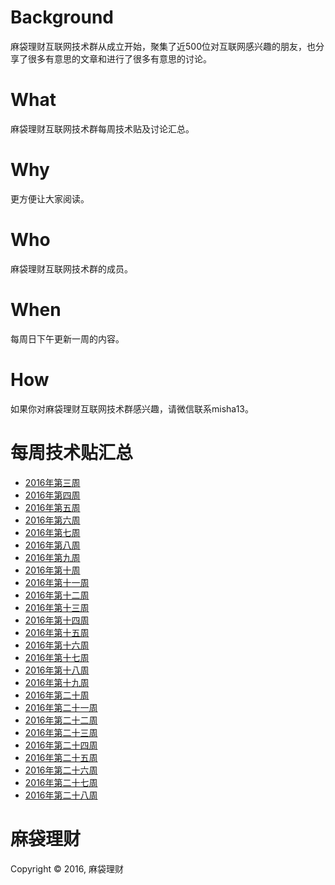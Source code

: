 # Background
麻袋理财互联网技术群从成立开始，聚集了近500位对互联网感兴趣的朋友，也分享了很多有意思的文章和进行了很多有意思的讨论。

# What
麻袋理财互联网技术群每周技术贴及讨论汇总。

# Why
更方便让大家阅读。

# Who
麻袋理财互联网技术群的成员。

# When
每周日下午更新一周的内容。

# How
如果你对麻袋理财互联网技术群感兴趣，请微信联系misha13。

# 每周技术贴汇总

* [2016年第三周](https://github.com/MadailicaiTech/Wechat-Summary/blob/master/2016-w3.md)
* [2016年第四周](https://github.com/MadailicaiTech/Wechat-Summary/blob/master/2016-w4.md)
* [2016年第五周](https://github.com/MadailicaiTech/Wechat-Summary/blob/master/2016-w5.md)
* [2016年第六周](https://github.com/MadailicaiTech/Wechat-Summary/blob/master/2016-w6.md)
* [2016年第七周](https://github.com/MadailicaiTech/Wechat-Summary/blob/master/2016-w7.md)
* [2016年第八周](https://github.com/MadailicaiTech/Wechat-Summary/blob/master/2016-w8.md)
* [2016年第九周](https://github.com/MadailicaiTech/Wechat-Summary/blob/master/2016-w9.md)
* [2016年第十周](https://github.com/MadailicaiTech/Wechat-Summary/blob/master/2016-w10.md)
* [2016年第十一周](https://github.com/MadailicaiTech/Wechat-Summary/blob/master/2016-w11.md)
* [2016年第十二周](https://github.com/MadailicaiTech/Wechat-Summary/blob/master/2016-w12.md)
* [2016年第十三周](https://github.com/MadailicaiTech/Wechat-Summary/blob/master/2016-w13.md)
* [2016年第十四周](https://github.com/MadailicaiTech/Wechat-Summary/blob/master/2016-w14.md)
* [2016年第十五周](https://github.com/MadailicaiTech/Wechat-Summary/blob/master/2016-w15.md)
* [2016年第十六周](https://github.com/MadailicaiTech/Wechat-Summary/blob/master/2016-w16.md)
* [2016年第十七周](https://github.com/MadailicaiTech/Wechat-Summary/blob/master/2016-w17.md)
* [2016年第十八周](https://github.com/MadailicaiTech/Wechat-Summary/blob/master/2016-w18.md)
* [2016年第十九周](https://github.com/MadailicaiTech/Wechat-Summary/blob/master/2016-w19.md)
* [2016年第二十周](https://github.com/MadailicaiTech/Wechat-Summary/blob/master/2016-w20.md)
* [2016年第二十一周](https://github.com/MadailicaiTech/Wechat-Summary/blob/master/2016-w21.md)
* [2016年第二十二周](https://github.com/MadailicaiTech/Wechat-Summary/blob/master/2016-w22.md)
* [2016年第二十三周](https://github.com/MadailicaiTech/Wechat-Summary/blob/master/2016-w23.md)
* [2016年第二十四周](https://github.com/MadailicaiTech/Wechat-Summary/blob/master/2016-w24.md)
* [2016年第二十五周](https://github.com/MadailicaiTech/Wechat-Summary/blob/master/2016-w25.md)
* [2016年第二十六周](https://github.com/MadailicaiTech/Wechat-Summary/blob/master/2016-w26.md)
* [2016年第二十七周](https://github.com/MadailicaiTech/Wechat-Summary/blob/master/2016-w27.md)
* [2016年第二十八周](https://github.com/MadailicaiTech/Wechat-Summary/blob/master/2016-w28.md)

# 麻袋理财

Copyright &copy; 2016, 麻袋理财
